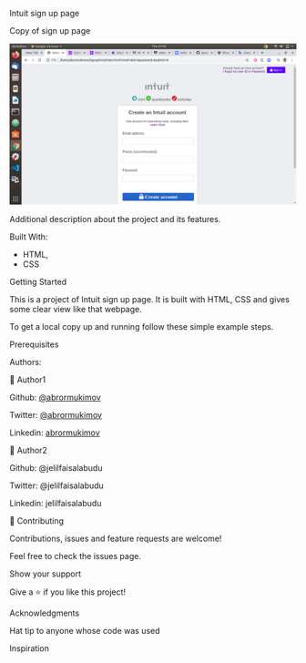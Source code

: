 Intuit sign up page

Copy of sign up page

<img src="images/screenshot1.png">

Additional description about the project and its features.

Built With:

- HTML, 
- CSS


Getting Started

This is a project of Intuit sign up page. It is built with HTML, CSS and gives some clear view like that webpage. 

To get a local copy up and running follow these simple example steps.

Prerequisites

Authors:

👤 Author1

Github: <a href="https://github.com/abrormukimov">@abrormukimov</a>

Twitter: <a href="https://twitter.com/abrormukimov">@abrormukimov</a>

Linkedin: <a href="https://linkedin.com/in/abror-mukimov-4aa2131a2/">abrormukimov</a>

👤 Author2

Github: @jelilfaisalabudu

Twitter: @jelilfaisalabudu

Linkedin: jelilfaisalabudu

🤝 Contributing

Contributions, issues and feature requests are welcome!

Feel free to check the issues page.

Show your support

Give a ⭐️ if you like this project!

Acknowledgments

Hat tip to anyone whose code was used

Inspiration

